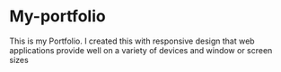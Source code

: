 # My-portfolio
This is my Portfolio. I created this with responsive design that web applications provide well on a variety of devices and window or screen sizes
